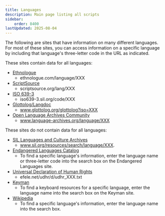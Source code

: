 ```yaml
---
title: Languages
description: Main page listing all scripts
sidebar:
    order: 8400
lastUpdated: 2025-08-04
---
```


The following are sites that have information on many different languages. For most of these sites, you can access information on a specific language by including that language's three-letter code in the URL as indicated.

These sites contain data for all languages:

- [Ethnologue](ethnologue.com)
    - ethnologue.com/language/XXX
- [ScriptSource](scriptsource.org)
    - scriptsource.org/lang/XXX
- [ISO 639-3](iso639-3.sil.org/code/XXX)
    - iso639-3.sil.org/code/XXX
- [Glottolog/Langdoc](www.glottolog.org)
    - www.glottolog.org/glottolog?iso=XXX
- [Open Language Archives Community](http:/www.language-archives.org)
    - www.language-archives.org/language/XXX

These sites do not contain data for all languages:

- [SIL Languages and Culture Archives](http://www.sil.org/resources)
    - www.sil.org/resources/search/language/XXX.
- [Endangered Languages Catalog](http://www.endangeredlanguages.com)
    - To find a specific language's information, enter the language name or three-letter code into the search box on the Endangered Languages site.
- [Universal Declaration of Human Rights](http://efele.net/udhr/index.html)
    - efele.net/udhr/d/udhr_XXX.txt
- [Keyman](keyman.com)
   - To find a keyboard resources for a specific language, enter the language name into the search box on the Keyman site.
- [Wikipedia](wikipedia.org/)
    - To find a specific language's information, enter the language name into the search box.